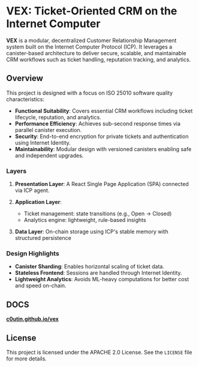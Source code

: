 

# VEX: Ticket-Oriented CRM on the Internet Computer

**VEX** is a modular, decentralized Customer Relationship Management system built on the Internet Computer Protocol (ICP). It leverages a canister-based architecture to deliver secure, scalable, and maintainable CRM workflows such as ticket handling, reputation tracking, and analytics.

## Overview

This project is designed with a focus on ISO 25010 software quality characteristics:

* **Functional Suitability**: Covers essential CRM workflows including ticket lifecycle, reputation, and analytics.
* **Performance Efficiency**: Achieves sub-second response times via parallel canister execution.
* **Security**: End-to-end encryption for private tickets and authentication using Internet Identity.
* **Maintainability**: Modular design with versioned canisters enabling safe and independent upgrades.

### Layers

1. **Presentation Layer**: A React Single Page Application (SPA) connected via ICP agent.
2. **Application Layer**:

   * Ticket management: state transitions (e.g., Open → Closed)
   * Analytics engine: lightweight, rule-based insights
3. **Data Layer**: On-chain storage using ICP's stable memory with structured persistence

### Design Highlights

* **Canister Sharding**: Enables horizontal scaling of ticket data.
* **Stateless Frontend**: Sessions are handled through Internet Identity.
* **Lightweight Analytics**: Avoids ML-heavy computations for better cost and speed on-chain.


## DOCS


**[c0utin.github.io/vex](https://c0utin.github.io/vex/)**

## License

This project is licensed under the APACHE 2.0 License. See the `LICENSE` file for more details.

